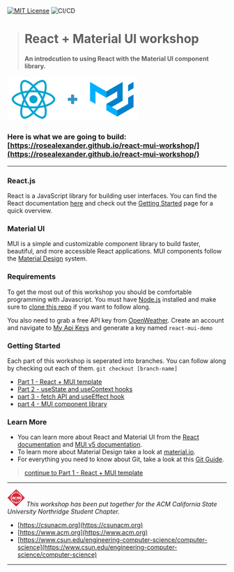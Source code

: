 [![MIT License][license-shield]][license-url] ![CI/CD](https://github.com/rosealexander/react-mui-workshop/actions/workflows/main.yml/badge.svg)

> # React + Material UI workshop
> #### An introdcution to using React with the Material UI component library.
![React + Material UI logos](./react_mui.png)

### Here is what we are going to build: [https://rosealexander.github.io/react-mui-workshop/](https://rosealexander.github.io/react-mui-workshop/)
___

### React.js
React is a JavaScript library for building user interfaces.
You can find the React documentation [here](https://reactjs.org/docs)
and check out the [Getting Started](https://reactjs.org/docs/getting-started.html) page for a quick overview.

### Material UI
MUI is a simple and customizable component library to build faster, beautiful, and more accessible React applications.
MUI components follow the [Material Design](https://material.io/design/introduction) system.

### Requirements
To get the most out of this workshop you should be comfortable programming with Javascript.
You must have [Node.js](https://nodejs.org/en/) installed and make sure to [clone this repo](https://docs.github.com/en/repositories/creating-and-managing-repositories/cloning-a-repository)
if you want to follow along.

You also need to grab a free API key from [OpenWeather](https://openweathermap.org/api).
Create an account and navigate to [My Api Keys](https://home.openweathermap.org/api_keys)
and generate a key named `react-mui-demo`

### Getting Started
Each part of this workshop is seperated into branches. You can follow along by checking out each of them. 
`git checkout [branch-name]`
+ [Part 1 - React + MUI template](https://github.com/rosealexander/react-mui-workshop/tree/part1-react+mui-template)
+ [Part 2 - useState and useContext hooks](https://github.com/rosealexander/react-mui-workshop/tree/part2-useContext%26useState)
+ [part 3 - fetch API and useEffect hook](https://github.com/rosealexander/react-mui-workshop/tree/part3-useEffect)
+ [part 4 - MUI component library](https://github.com/rosealexander/react-mui-workshop/tree/part4-MUI)

### Learn More
- You can learn more about React and Material UI from the [React documentation](https://reactjs.org/)
and [MUI v5 documentation](https://mui.com/getting-started/installation/).
- To learn more about Material Design take a look at [material.io](https://material.io/design).
- For everything you need to know about Git, take a look at this [Git Guide](https://github.com/git-guides).
> [continue to Part 1 - React + MUI template](https://github.com/rosealexander/react-mui-workshop/tree/part1-react+mui-template) 

___

![CSUN ACM Logo <](./acm_logo.png)
*This workshop has been put together for the ACM California State University Northridge Student Chapter.*
- [https://csunacm.org](https://csunacm.org)
- [https://www.acm.org](https://www.acm.org)
- [https://www.csun.edu/engineering-computer-science/computer-science](https://www.csun.edu/engineering-computer-science/computer-science)
___

<!-- https://www.markdownguide.org/basic-syntax/#reference-style-links -->
[license-shield]: https://img.shields.io/github/license/rosealexander/react-mui-workshop.svg?style=for-the-badge
[license-url]: https://github.com/rosealexander/react-mui-workshop/blob/master/LICENSE
